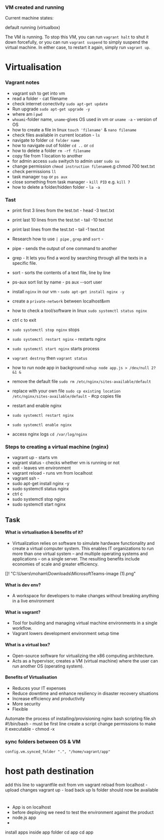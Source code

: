 ### VM created and running

Current machine states:

default                   running (virtualbox)

The VM is running. To stop this VM, you can run `vagrant halt` to
shut it down forcefully, or you can run `vagrant suspend` to simply
suspend the virtual machine. In either case, to restart it again,
simply run `vagrant up`.

# Virtualisation
### Vagrant notes

- vagrant ssh to get into vm
- read a folder - cat filename
- check internet conectivity  `sudo apt-get update`
- Run upgrade `sudo apt-get upgrade -y`
- where am i `pwd`
- `whoami`-folder name, `uname`-gives OS used in vm or `uname -a` - version of OS
- how to create a file in linux `touch 'filename'` & `nano filename`
- check files available in current location - `ls`
- navigate to folder `cd folder name`
- how to navigate out of folder `cd ..` or `cd`
- how to delete a folder `rm -rf filename`
- copy file from 1 location to another
- for admin access `sudo` switych to admin user `sudo su`
- change permission `chmod instruction filename`e.g chmod 700 text.txt
- check permissions `ll`
- task manager `top` or `ps aux`
- close something from task manager - `kill PID` e.g. `kill 7`
- how to delete a folder/hidden folder - `la -a`

### Tast
- print first 3 lines from the test.txt - head -3 text.txt
- print last 10 lines from the test.txt - tail -10 text.txt
- print last  lines from the test.txt - tail -1 text.txt

- Research how to use `| pipe` , `grep` and `sort` - 
- pipe - sends the output of one command to another
- grep -  It lets you find a word by searching through all the texts in a specific file.
- sort -  sorts the contents of a text file, line by line
- ps-aux sort list by name - ps aux --sort user


- install `nginx` in our vm - `sudo apt-get install nginx -y`
- create a `private-network` between localhost&vm
- how to check a tool/software in linux `sudo systemctl status nginx`
- ctrl c to exit
- `sudo systemctl stop nginx` stops 
- `sudo systemctl restart nginx` - restarts nginx
- `sudo systemctl start nginx` starts process

- `vagrant destroy` then `vagrant status`
- how to run node app in background `nohup node app.js > /dev/null 2?&1 &`
- remove the default file `sudo rm /etc/nginx/sites-available/default`
- replace with your own file `sudo cp existing location /etc/nginx/sites-available/default` - #cp copies file
- restart and enable nginx
- `sudo systemctl restart nginx`
- `sudo systemctl enable nginx`
- access nginx logs `cd /var/log/nginx`


### Steps to creating a virtual machine (nginx)
- vagrant up - starts vm
- vagrant status - checks whether vm is running or not
- exit - leaves vm environment
- vagrant reload  - runs vm from localhost
- vagrant ssh - 
- sudo apt-get install nginx -y
- sudo systemctl status nginx
- ctrl c
- sudo systemctl stop nginx
- sudo systemctl start nginx

## Task
#### What is virtualisation & benefits of it?
- Virtualization relies on software to simulate hardware functionality and create a virtual computer system. This enables IT organizations to run more than one virtual system – and multiple operating systems and applications – on a single server. The resulting benefits include economies of scale and greater efficiency.

[]! "C:\Users\moham\Downloads\MicrosoftTeams-image (1).png"

#### What is dev env?
- A workspace for developers to make changes without breaking anything in a live environment

#### What is vagrant?
- Tool for building and managing virtual machine environments in a single workflow. 
- Vagrant lowers development environment setup time

#### What is a virtual box?
- Open-source software for virtualizing the x86 computing architecture.
- Acts as a hypervisor, creates a VM (virtual machine) where the user can run another OS (operating system).

#### Benefits of Virtualisation
- Reduces your IT expenses
- Reduce downtime and enhance resiliency in disaster recovery situations
- Increase efficiency and productivity
- More security
- Flexible

Automate the process of installing/provisioning nginx 
bash scripting
file.sh
#!/bin/bash - must be first line
create a script
change permissions to make it executable - chmod -x 


### sync folders between OS & VM
    config.vm.synced_folder ".", "/home/vagrant/app"
#                           host path       destination

add this line to vagrantfile
exit from vm
vagrant reload from localhost - upload changes
vagrant up - load back up
ls
folder should now be available

#
- App is on localhost
- before deploying we need to test the environment against the product
- node.js app
- 
install apps inside app folder cd app cd app

